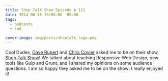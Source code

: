 ```yaml
---
title: Shop Talk Show Episode № 121
date: 2014-06-26 19:00:00 -05:00
tags:
  - podcasts
  - rwd

cover-image: img/posts/shoptalk_logo.png
---
```


Cool Dudes, [Dave Rupert](https://twitter.com/davatron5000) and [Chris Coyier](https://twitter.com/chriscoyier) asked me to be on their show, [Shop Talk Show](https://shoptalkshow.com/episodes/121-sam-kapila/)! We talked about teaching Responsive Web Design, new tools like Gulp and Grunt, and I shared my opinions on some audience questions. I am so happy they asked me to be on the show; I really enjoyed it!
